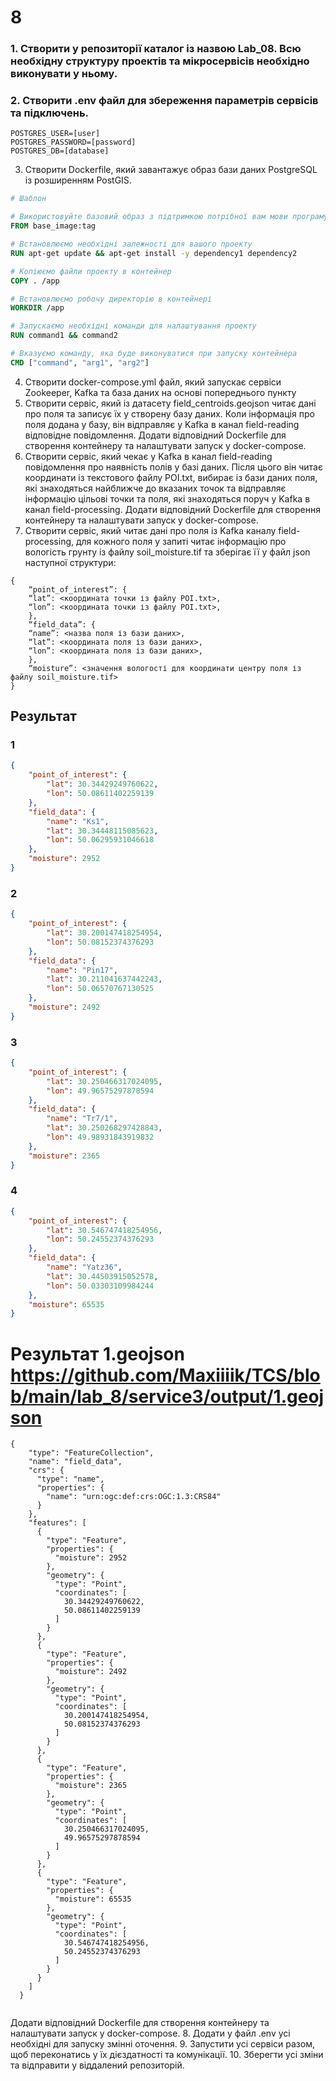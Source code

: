 # 8 

### 1. Створити у репозиторії каталог із назвою Lab_08. Всю необхідну структуру проектів та мікросервісів необхідно виконувати у ньому.
### 2. Створити .env файл для збереження параметрів сервісів та підключень.
```
POSTGRES_USER=[user]
POSTGRES_PASSWORD=[password]
POSTGRES_DB=[database]
```	
3. Створити Dockerfile, який завантажує образ бази даних PostgreSQL із розширенням PostGIS.
``` dockerfile
# Шаблон

# Використовуйте базовий образ з підтримкою потрібної вам мови програмування або середовища
FROM base_image:tag

# Встановлюємо необхідні залежності для вашого проекту
RUN apt-get update && apt-get install -y dependency1 dependency2

# Копіюємо файли проекту в контейнер
COPY . /app

# Встановлюємо робочу директорію в контейнері
WORKDIR /app

# Запускаємо необхідні команди для налаштування проекту
RUN command1 && command2

# Вказуємо команду, яка буде виконуватися при запуску контейнера
CMD ["command", "arg1", "arg2"]

```	
4. Створити docker-compose.yml файл, який запускає сервіси Zookeeper, Kafka та база даних на основі попереднього пункту
5. Створити сервіс, який із датасету field_centroids.geojson читає дані про поля та записує їх у створену базу даних. Коли інформація про поля додана у базу, він відправляє у Kafka в канал field-reading відповідне повідомлення. Додати відповідний Dockerfile для створення контейнеру та налаштувати запуск у docker-compose.
6. Створити сервіс, який чекає у Kafka в канал field-reading повідомлення про наявність полів у базі даних. Після цього він читає координати із текстового файлу POI.txt, вибирає із бази даних поля, які знаходяться найближче до вказаних точок та відправляє інформацію цільові точки та поля, які знаходяться поруч у Kafka в канал field-processing. Додати відповідний Dockerfile для створення контейнеру та налаштувати запуск у docker-compose.
7. Створити сервіс, який читає дані про поля із Kafka каналу field-processing, для кожного поля у запиті читає інформацію про вологість грунту із файлу soil_moisture.tif та зберігає її у файл json наступної структури:
```	
{
    “point_of_interest”: {
    “lat”: <координата точки із файлу POI.txt>,
    “lon”: <координата точки із файлу POI.txt>,
    },
    “field_data”: {
    “name”: <назва поля із бази даних>,
    “lat”: <координата поля із бази даних>,
    “lon”: <координата поля із бази даних>,
    },
    “moisture”: <значення вологості для координати центру поля із файлу soil_moisture.tif>
} 
```	
## Результат
### 1
```	json
{
    "point_of_interest": {
        "lat": 30.34429249760622,
        "lon": 50.08611402259139
    },
    "field_data": {
        "name": "Ks1",
        "lat": 30.34448115085623,
        "lon": 50.06295931046618
    },
    "moisture": 2952
}
```
### 2
``` json
{
    "point_of_interest": {
        "lat": 30.200147418254954,
        "lon": 50.08152374376293
    },
    "field_data": {
        "name": "Pin17",
        "lat": 30.211041637442243,
        "lon": 50.06570767130525
    },
    "moisture": 2492
}
```

### 3
``` json
{
    "point_of_interest": {
        "lat": 30.250466317024095,
        "lon": 49.96575297878594
    },
    "field_data": {
        "name": "Tr7/1",
        "lat": 30.250268297428843,
        "lon": 49.98931843919832
    },
    "moisture": 2365
}
```

### 4
``` json
{
    "point_of_interest": {
        "lat": 30.546747418254956,
        "lon": 50.24552374376293
    },
    "field_data": {
        "name": "Yatz36",
        "lat": 30.44503915052578,
        "lon": 50.03303109984244
    },
    "moisture": 65535
}
```

# Результат 1.geojson   https://github.com/Maxiiiik/TCS/blob/main/lab_8/service3/output/1.geojson
``` 
{
    "type": "FeatureCollection",
    "name": "field_data",
    "crs": {
      "type": "name",
      "properties": {
        "name": "urn:ogc:def:crs:OGC:1.3:CRS84"
      }
    },
    "features": [
      {
        "type": "Feature",
        "properties": {
          "moisture": 2952
        },
        "geometry": {
          "type": "Point",
          "coordinates": [
            30.34429249760622,
            50.08611402259139
          ]
        }
      },
      {
        "type": "Feature",
        "properties": {
          "moisture": 2492
        },
        "geometry": {
          "type": "Point",
          "coordinates": [
            30.200147418254954,
            50.08152374376293
          ]
        }
      },
      {
        "type": "Feature",
        "properties": {
          "moisture": 2365
        },
        "geometry": {
          "type": "Point",
          "coordinates": [
            30.250466317024095,
            49.96575297878594
          ]
        }
      },
      {
        "type": "Feature",
        "properties": {
          "moisture": 65535
        },
        "geometry": {
          "type": "Point",
          "coordinates": [
            30.546747418254956,
            50.24552374376293
          ]
        }
      }
    ]
  }
  
```

Додати відповідний Dockerfile для створення контейнеру та налаштувати запуск у docker-compose.
8. Додати у файл .env усі необхідні для запуску змінні оточення.
9. Запустити усі сервіси разом, щоб переконатись у їх дієздатності та комунікації.
10.  Зберегти усі зміни та відправити у віддалений репозиторій.

